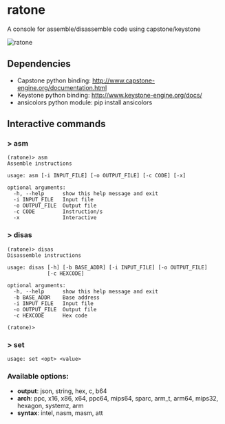 # ratone
A console for assemble/disassemble code using capstone/keystone

![ratone](https://cloud.githubusercontent.com/assets/1675387/22099706/b8528a18-de2c-11e6-8623-79912abba00c.png)

## Dependencies

* Capstone python binding: http://www.capstone-engine.org/documentation.html
* Keystone python binding: http://www.keystone-engine.org/docs/
* ansicolors python module: pip install ansicolors


## Interactive commands

### > asm
```
(ratone)> asm
Assemble instructions

usage: asm [-i INPUT_FILE] [-o OUTPUT_FILE] [-c CODE] [-x]

optional arguments:
  -h, --help      show this help message and exit
  -i INPUT_FILE   Input file
  -o OUTPUT_FILE  Output file
  -c CODE         Instruction/s
  -x              Interactive
```

### > disas
```
(ratone)> disas
Disassemble instructions

usage: disas [-h] [-b BASE_ADDR] [-i INPUT_FILE] [-o OUTPUT_FILE]
             [-c HEXCODE]

optional arguments:
  -h, --help      show this help message and exit
  -b BASE_ADDR    Base address
  -i INPUT_FILE   Input file
  -o OUTPUT_FILE  Output file
  -c HEXCODE      Hex code

(ratone)>
```

### > set
```
usage: set <opt> <value>
```

### Available options:

   * **output**: json, string, hex, c, b64
   * **arch**: ppc, x16, x86, x64, ppc64, mips64, sparc, arm_t, arm64, mips32, hexagon, systemz, arm
   * **syntax**: intel, nasm, masm, att
